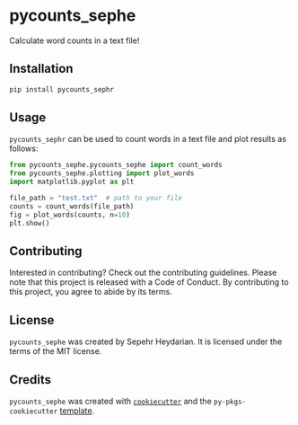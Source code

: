 # pycounts_sephe

Calculate word counts in a text file!

## Installation

```bash
pip install pycounts_sephr
```

## Usage

`pycounts_sephr` can be used to count words in a text file and plot results
as follows:

```python
from pycounts_sephe.pycounts_sephe import count_words
from pycounts_sephe.plotting import plot_words
import matplotlib.pyplot as plt

file_path = "test.txt"  # path to your file
counts = count_words(file_path)
fig = plot_words(counts, n=10)
plt.show()
```

## Contributing

Interested in contributing? Check out the contributing guidelines. 
Please note that this project is released with a Code of Conduct. 
By contributing to this project, you agree to abide by its terms.

## License

`pycounts_sephe` was created by Sepehr Heydarian. It is licensed under the terms
of the MIT license.

## Credits

`pycounts_sephe` was created with 
[`cookiecutter`](https://cookiecutter.readthedocs.io/en/latest/) and 
the `py-pkgs-cookiecutter` 
[template](https://github.com/py-pkgs/py-pkgs-cookiecutter).